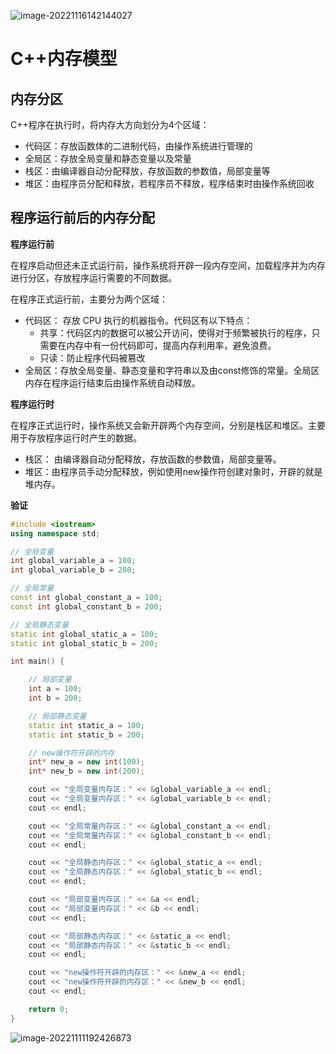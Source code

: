 ![image-20221116142144027](https://yvling-typora-image-1257337367.cos.ap-nanjing.myqcloud.com/typora/image-20221116142144027.png)





# C++内存模型

## 内存分区

C++程序在执行时，将内存大方向划分为4个区域：

- 代码区：存放函数体的二进制代码，由操作系统进行管理的
- 全局区：存放全局变量和静态变量以及常量
- 栈区：由编译器自动分配释放，存放函数的参数值，局部变量等
- 堆区：由程序员分配和释放，若程序员不释放，程序结束时由操作系统回收



## 程序运行前后的内存分配

**程序运行前**

在程序启动但还未正式运行前，操作系统将开辟一段内存空间，加载程序并为内存进行分区，存放程序运行需要的不同数据。

在程序正式运行前，主要分为两个区域：

- 代码区： 存放 CPU 执行的机器指令。代码区有以下特点：
  - 共享：代码区内的数据可以被公开访问，使得对于频繁被执行的程序，只需要在内存中有一份代码即可，提高内存利用率，避免浪费。
  - 只读：防止程序代码被篡改
- 全局区：存放全局变量、静态变量和字符串以及由const修饰的常量。全局区内存在程序运行结束后由操作系统自动释放。



**程序运行时**

在程序正式运行时，操作系统又会新开辟两个内存空间，分别是栈区和堆区。主要用于存放程序运行时产生的数据。

- 栈区： 由编译器自动分配释放，存放函数的参数值，局部变量等。
- 堆区：由程序员手动分配释放，例如使用new操作符创建对象时，开辟的就是堆内存。



**验证**

```c++
#include <iostream>
using namespace std;

// 全局变量
int global_variable_a = 100;
int global_variable_b = 200;

// 全局常量
const int global_constant_a = 100;
const int global_constant_b = 200;

// 全局静态变量
static int global_static_a = 100;
static int global_static_b = 200;

int main() {

    // 局部变量
    int a = 100;
    int b = 200;

    // 局部静态变量
    static int static_a = 100;
    static int static_b = 200;

    // new操作符开辟的内存
    int* new_a = new int(100);
    int* new_b = new int(200);

    cout << "全局变量内存区：" << &global_variable_a << endl;
    cout << "全局变量内存区：" << &global_variable_b << endl;
    cout << endl;

    cout << "全局常量内存区：" << &global_constant_a << endl;
    cout << "全局常量内存区：" << &global_constant_b << endl;
    cout << endl;

    cout << "全局静态内存区：" << &global_static_a << endl;
    cout << "全局静态内存区：" << &global_static_b << endl;
    cout << endl;

    cout << "局部变量内存区：" << &a << endl;
    cout << "局部变量内存区：" << &b << endl;
    cout << endl;

    cout << "局部静态内存区：" << &static_a << endl;
    cout << "局部静态内存区：" << &static_b << endl;
    cout << endl;

    cout << "new操作符开辟的内存区：" << &new_a << endl;
    cout << "new操作符开辟的内存区：" << &new_b << endl;
    cout << endl;

    return 0;
}
```

![image-20221111192426873](https://yvling-typora-image-1257337367.cos.ap-nanjing.myqcloud.com/typora/image-20221111192426873.png)































